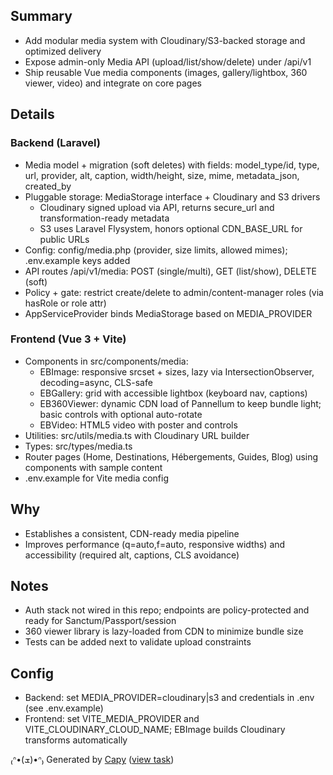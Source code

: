 ## Summary
- Add modular media system with Cloudinary/S3-backed storage and optimized delivery
- Expose admin-only Media API (upload/list/show/delete) under /api/v1
- Ship reusable Vue media components (images, gallery/lightbox, 360 viewer, video) and integrate on core pages

## Details
### Backend (Laravel)
- Media model + migration (soft deletes) with fields: model_type/id, type, url, provider, alt, caption, width/height, size, mime, metadata_json, created_by
- Pluggable storage: MediaStorage interface + Cloudinary and S3 drivers
  - Cloudinary signed upload via API, returns secure_url and transformation-ready metadata
  - S3 uses Laravel Flysystem, honors optional CDN_BASE_URL for public URLs
- Config: config/media.php (provider, size limits, allowed mimes); .env.example keys added
- API routes /api/v1/media: POST (single/multi), GET (list/show), DELETE (soft)
- Policy + gate: restrict create/delete to admin/content-manager roles (via hasRole or role attr)
- AppServiceProvider binds MediaStorage based on MEDIA_PROVIDER

### Frontend (Vue 3 + Vite)
- Components in src/components/media:
  - EBImage: responsive srcset + sizes, lazy via IntersectionObserver, decoding=async, CLS-safe
  - EBGallery: grid with accessible lightbox (keyboard nav, captions)
  - EB360Viewer: dynamic CDN load of Pannellum to keep bundle light; basic controls with optional auto-rotate
  - EBVideo: HTML5 video with poster and controls
- Utilities: src/utils/media.ts with Cloudinary URL builder
- Types: src/types/media.ts
- Router pages (Home, Destinations, Hébergements, Guides, Blog) using components with sample content
- .env.example for Vite media config

## Why
- Establishes a consistent, CDN-ready media pipeline
- Improves performance (q=auto,f=auto, responsive widths) and accessibility (required alt, captions, CLS avoidance)

## Notes
- Auth stack not wired in this repo; endpoints are policy-protected and ready for Sanctum/Passport/session
- 360 viewer library is lazy-loaded from CDN to minimize bundle size
- Tests can be added next to validate upload constraints

## Config
- Backend: set MEDIA_PROVIDER=cloudinary|s3 and credentials in .env (see .env.example)
- Frontend: set VITE_MEDIA_PROVIDER and VITE_CLOUDINARY_CLOUD_NAME; EBImage builds Cloudinary transforms automatically


₍ᐢ•(ܫ)•ᐢ₎ Generated by [Capy](https://capy.ai) ([view task](https://capy.ai/project/b3aa74a6-410d-436b-b16c-f7cfeb724154/task/7c5e115e-8711-4a06-b721-82ad8e947f5e))